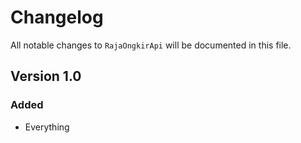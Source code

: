 # Changelog

All notable changes to `RajaOngkirApi` will be documented in this file.

## Version 1.0

### Added
- Everything
